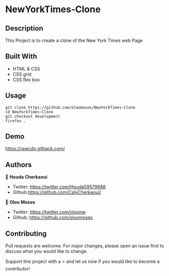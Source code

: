 # NewYorkTimes-Clone

## Description
This Project is to create a clone of the New York Times web Page


## Built With
- HTML & CSS
- CSS grid
- CSS flex box

## Usage
```Git
git clone https://github.com/oloomoses/NewYorkTimes-Clone
cd NewYorkTimes-Clone
git checkout development
firefox .
```
## Demo
https://rawcdn.githack.com/

## Authors
👩 **Houda Cherkaoui**
- Twitter: https://twitter.com/Houda59579688
- Github:https://github.com/CalyCherkaoui/

👨 **Oloo Moses**
- Twitter: https://twitter.com/olooine
- Github: https://github.com/oloomoses

## Contributing
Pull requests are welcome. For major changes, please open an issue first to discuss what you would like to change.

Support this project with a ⭐️ and let us now if you would like to become a contributor!

